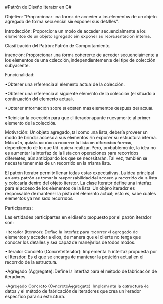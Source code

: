 #Patrón de Diseño Iterator en C#

Objetivo: “Proporcionar una forma de acceder a los elementos de un objeto agregado de forma secuencial sin exponer sus detalles”.

Introducción: Proporciona un modo de acceder secuencialmente a los elementos de un objeto agregado sin exponer su representación interna.

Clasificación del Patrón: Patrón de Comportamiento.

Intención: Proporcionar una forma coherente de acceder secuencialmente a los elementos de una colección, independientemente del tipo de colección subyacente.

Funcionalidad:

•Obtener una referencia al elemento actual de la colección.

•Obtener una referencia al siguiente elemento de la colección (el situado a continuación del elemento actual).

•Obtener información sobre si existen más elementos después del actual.

•Reiniciar la colección para que el iterador apunte nuevamente al primer elemento de la colección.

Motivación: Un objeto agregado, tal como una lista, debería proveer un modo de brindar acceso a sus elementos sin exponer su estructura interna. Más aún, quizás se desea recorrer la lista en diferentes formas, dependiendo de lo que Ud. quiera realizar. Pero, probablemente, la idea no es aumentar la interfaz de la lista con operaciones para recorridos diferentes, aún anticipando los que se necesitarán. Tal vez, también se necesite tener más de un recorrido en la misma lista.

El patrón Iterator permite llenar todas estas expectativas. La idea principal en este patrón es tomar la responsabilidad del acceso y recorrido de la lista y colocarla dentro del objeto iterator. La clase Iterator define una interfaz para el acceso de los elementos de la lista. Un objeto iterador es responsable de mantener la pista del elemento actual; esto es, sabe cuáles elementos ya han sido recorridos.

Participantes:

Las entidades participantes en el diseño propuesto por el patrón iterador son:

•Iterador (Iterator): Define la interfaz para recorrer el agregado de elementos y acceder a ellos, de manera que el cliente no tenga que conocer los detalles y sea capaz de manejarlos de todos modos.

•Iterador Concreto (ConcreteIterator): Implementa la interfaz propuesta por el Iterador. Es el que se encarga de mantener la posición actual en el recorrido de la estructura.

•Agregado (Aggregate): Define la interfaz para el método de fabricación de iteradores.

•Agregado Concreto (ConcreteAggregate): Implementa la estructura de datos y el método de fabricación de iteradores que crea un iterador específico para su estructura.
